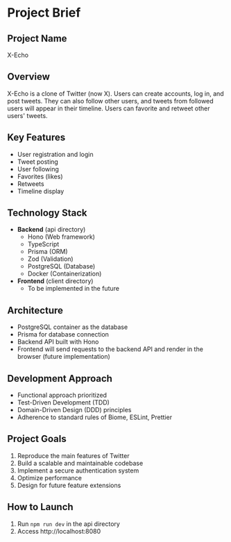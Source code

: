 # Project Brief

## Project Name
X-Echo

## Overview
X-Echo is a clone of Twitter (now X). Users can create accounts, log in, and post tweets. They can also follow other users, and tweets from followed users will appear in their timeline. Users can favorite and retweet other users' tweets.

## Key Features
- User registration and login
- Tweet posting
- User following
- Favorites (likes)
- Retweets
- Timeline display

## Technology Stack
- **Backend** (api directory)
  - Hono (Web framework)
  - TypeScript
  - Prisma (ORM)
  - Zod (Validation)
  - PostgreSQL (Database)
  - Docker (Containerization)
- **Frontend** (client directory)
  - To be implemented in the future

## Architecture
- PostgreSQL container as the database
- Prisma for database connection
- Backend API built with Hono
- Frontend will send requests to the backend API and render in the browser (future implementation)

## Development Approach
- Functional approach prioritized
- Test-Driven Development (TDD)
- Domain-Driven Design (DDD) principles
- Adherence to standard rules of Biome, ESLint, Prettier

## Project Goals
1. Reproduce the main features of Twitter
2. Build a scalable and maintainable codebase
3. Implement a secure authentication system
4. Optimize performance
5. Design for future feature extensions

## How to Launch
1. Run `npm run dev` in the api directory
2. Access http://localhost:8080
